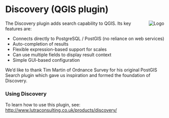 
Discovery (QGIS plugin)
=======================

<img align="right" src="https://raw.githubusercontent.com/lutraconsulting/qgis-discovery-plugin/master/Discovery/discovery_logo_64.png" alt="Logo">

The Discovery plugin adds search capability to QGIS. Its key features are:

- Connects directly to PostgreSQL / PostGIS (no reliance on web services)
- Auto-completion of results
- Flexible expression-based support for scales
- Can use multiple fields to display result context
- Simple GUI-based configuration

We’d like to thank Tim Martin of Ordnance Survey for his original PostGIS Search plugin which gave us inspiration and formed the foundation of Discovery.

### Using Discovery

To learn how to use this plugin, see:
http://www.lutraconsulting.co.uk/products/discovery/
